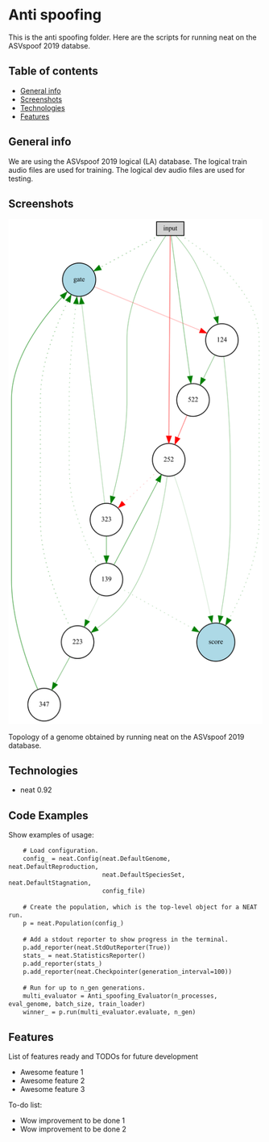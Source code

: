 # Anti spoofing
This is the anti spoofing folder. Here are the scripts for running neat on the ASVspoof 2019 databse.

## Table of contents
* [General info](#general-info)
* [Screenshots](#screenshots)
* [Technologies](#technologies)
* [Features](#features)

## General info
We are using the ASVspoof 2019 logical (LA) database.
The logical train audio files are used for training.
The logical dev audio files are used for testing.

## Screenshots
![Example screenshot](./img/Digraph.jpg)

Topology of a genome obtained by running neat on the ASVspoof 2019 database.

## Technologies
* neat 0.92



## Code Examples
Show examples of usage:
```	
	# Load configuration.
    config_ = neat.Config(neat.DefaultGenome, neat.DefaultReproduction,
                          neat.DefaultSpeciesSet, neat.DefaultStagnation,
                          config_file)

    # Create the population, which is the top-level object for a NEAT run.
    p = neat.Population(config_)

    # Add a stdout reporter to show progress in the terminal.
    p.add_reporter(neat.StdOutReporter(True))
    stats_ = neat.StatisticsReporter()
    p.add_reporter(stats_)
    p.add_reporter(neat.Checkpointer(generation_interval=100))

    # Run for up to n_gen generations.
    multi_evaluator = Anti_spoofing_Evaluator(n_processes, eval_genome, batch_size, train_loader)
    winner_ = p.run(multi_evaluator.evaluate, n_gen)
```

## Features
List of features ready and TODOs for future development
* Awesome feature 1
* Awesome feature 2
* Awesome feature 3

To-do list:
* Wow improvement to be done 1
* Wow improvement to be done 2
